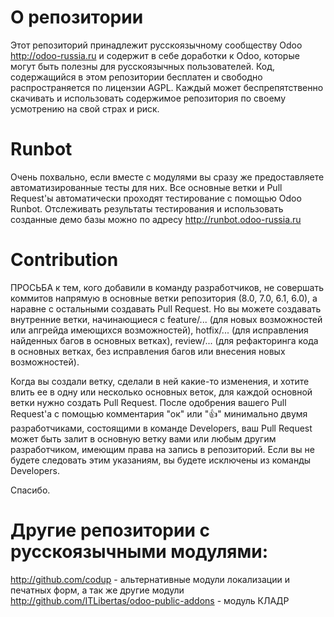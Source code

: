 О репозитории
=============
Этот репозиторий принадлежит русскоязычному сообществу Odoo http://odoo-russia.ru и содержит в себе доработки к Odoo, которые могут быть полезны для русскоязычных пользователей. Код, содержащийся в этом репозитории бесплатен и свободно распространяется по лицензии AGPL. Каждый может беспрепятственно скачивать и использовать содержимое репозитория по своему усмотрению на свой страх и риск.


Runbot
======
Очень похвально, если вместе с модулями вы сразу же предоставляете автоматизированные тесты для них. Все основные ветки и Pull Request'ы автоматически проходят тестирование с помощью Odoo Runbot. Отслеживать результаты тестирования и использовать созданные демо базы можно по адресу http://runbot.odoo-russia.ru


Contribution
============
ПРОСЬБА к тем, кого добавили в команду разработчиков, не совершать коммитов напрямую в основные ветки репозитория (8.0, 7.0, 6.1, 6.0), а наравне с остальными создавать Pull Request. Но вы можете создавать внутренние ветки, начинающиеся с feature/... (для новых возможностей или апгрейда имеющихся возможностей), hotfix/... (для исправления найденных багов в основных ветках), review/... (для рефакторинга кода в основных ветках, без исправления багов или внесения новых возможностей).

Когда вы создали ветку, сделали в ней какие-то изменения, и хотите влить ее в одну или несколько основных веток, для каждой основной ветки нужно создать Pull Request. После одобрения вашего Pull Request'а с помощью комментария "ок" или ":+1:" минимально двумя разработчиками, состоящими в команде Developers, ваш Pull Request может быть залит в основную ветку вами или любым другим разработчиком, имеющим права на запись в репозиторий. Если вы не будете следовать этим указаниям, вы будете исключены из команды Developers.

Спасибо.


Другие репозитории с русскоязычными модулями:
=============================================
http://github.com/codup - альтернативные модули локализации и печатных форм, а так же другие модули
http://github.com/ITLibertas/odoo-public-addons - модуль КЛАДР
